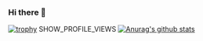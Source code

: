 ### Hi there 👋
[![trophy](https://github-profile-trophy.vercel.app/?username=hatori901)](https://github.com/ryo-ma/github-profile-trophy)
SHOW_PROFILE_VIEWS
[![Anurag's github stats](https://github-readme-stats.vercel.app/api?username=hatori901)](https://github.com/anuraghazra/github-readme-stats)
<!--
**hatori901/hatori901** is a ✨ _special_ ✨ repository because its `README.md` (this file) appears on your GitHub profile.

Here are some ideas to get you started:

- 🔭 I’m currently working on ...
- 🌱 I’m currently learning ...
- 👯 I’m looking to collaborate on ...
- 🤔 I’m looking for help with ...
- 💬 Ask me about ...
- 📫 How to reach me: ...
- 😄 Pronouns: ...
- ⚡ Fun fact: ...
-->

